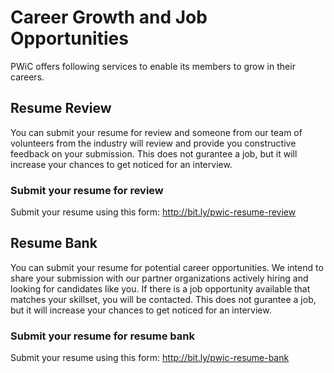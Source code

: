 # Career Growth and Job Opportunities
PWiC offers following services to enable its members to grow in their careers. 

## Resume Review
You can submit your resume for review and someone from our team of volunteers from the industry will review and provide you constructive feedback on your submission. This does not gurantee a job, but it will increase your chances to get noticed for an interview. 

### Submit your resume for review
Submit your resume using this form: http://bit.ly/pwic-resume-review

## Resume Bank
You can submit your resume for potential career opportunities. We intend to share your submission with our partner organizations actively hiring and looking for candidates like you. If there is a job opportunity available that matches your skillset, you will be contacted. This does not gurantee a job, but it will increase your chances to get noticed for an interview.

### Submit your resume for resume bank
Submit your resume using this form: http://bit.ly/pwic-resume-bank
